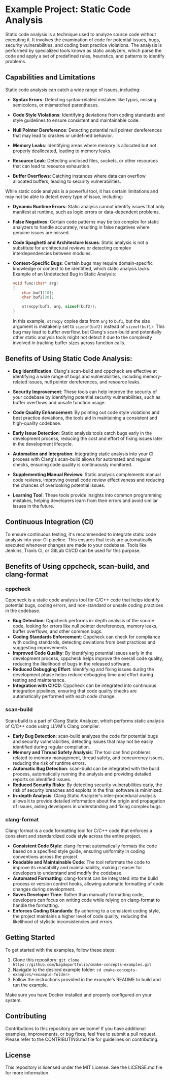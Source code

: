 # Example Project: Static Code Analysis

Static code analysis is a technique used to analyze source code without executing it. It involves the examination of code for potential issues, bugs, security vulnerabilities, and coding best practice violations. The analysis is performed by specialized tools known as static analyzers, which parse the code and apply a set of predefined rules, heuristics, and patterns to identify problems.

## Capabilities and Limitations

Static code analysis can catch a wide range of issues, including:

- **Syntax Errors**: Detecting syntax-related mistakes like typos, missing semicolons, or mismatched parentheses.

- **Code Style Violations**: Identifying deviations from coding standards and style guidelines to ensure consistent and maintainable code.

- **Null Pointer Dereference**: Detecting potential null pointer dereferences that may lead to crashes or undefined behavior.

- **Memory Leaks**: Identifying areas where memory is allocated but not properly deallocated, leading to memory leaks.

- **Resource Leak**: Detecting unclosed files, sockets, or other resources that can lead to resource exhaustion.

- **Buffer Overflows**: Catching instances where data can overflow allocated buffers, leading to security vulnerabilities.

While static code analysis is a powerful tool, it has certain limitations and may not be able to detect every type of issue, including:

- **Dynamic Runtime Errors**: Static analysis cannot identify issues that only manifest at runtime, such as logic errors or data-dependent problems.

- **False Negatives**: Certain code patterns may be too complex for static analyzers to handle accurately, resulting in false negatives where genuine issues are missed.

- **Code Spaghetti and Architecture Issues**: Static analysis is not a substitute for architectural reviews or detecting complex interdependencies between modules.

- **Context-Specific Bugs**: Certain bugs may require domain-specific knowledge or context to be identified, which static analysis lacks. Example of an Undetected Bug in Static Analysis:
    ```cpp
    void func(char* arg)
    {
        char buf1[10];
        char buf2[20];

        strncpy(buf1, arg, sizeof(buf2));
    }
    ```
    In this example, `strncpy` copies data from `arg` to `buf1`, but the size argument is mistakenly set to `sizeof(buf2)` instead of `sizeof(buf1)`. This bug may lead to buffer overflow, but Clang's scan-build and potentially other static analysis tools might not detect it due to the complexity involved in tracking buffer sizes across function calls.

## Benefits of Using Static Code Analysis:

- **Bug Identification**: Clang's scan-build and cppcheck are effective at identifying a wide range of bugs and vulnerabilities, including memory-related issues, null pointer dereferences, and resource leaks.

- **Security Improvement**: These tools can help improve the security of your codebase by identifying potential security vulnerabilities, such as buffer overflows and unsafe function usage.

- **Code Quality Enhancement**: By pointing out code style violations and best practice deviations, the tools aid in maintaining a consistent and high-quality codebase.

- **Early Issue Detection**: Static analysis tools catch bugs early in the development process, reducing the cost and effort of fixing issues later in the development lifecycle.

- **Automation and Integration**: Integrating static analysis into your CI process with Clang's scan-build allows for automated and regular checks, ensuring code quality is continuously monitored.

- **Supplementing Manual Reviews**: Static analysis complements manual code reviews, improving overall code review effectiveness and reducing the chances of overlooking potential issues.

- **Learning Tool**: These tools provide insights into common programming mistakes, helping developers learn from their errors and avoid similar issues in the future.


## Continuous Integration (CI)

To ensure continuous testing, it's recommended to integrate static code analysis into your CI pipeline. This ensures that tests are automatically executed whenever changes are made to your codebase. Tools like Jenkins, Travis CI, or GitLab CI/CD can be used for this purpose.

## Benefits of Using cppcheck, scan-build, and clang-format

### cppcheck

Cppcheck is a static code analysis tool for C/C++ code that helps identify potential bugs, coding errors, and non-standard or unsafe coding practices in the codebase.

- **Bug Detection**: Cppcheck performs in-depth analysis of the source code, looking for errors like null pointer dereferences, memory leaks, buffer overflows, and other common bugs.
- **Coding Standards Enforcement**: Cppcheck can check for compliance with coding standards, detecting deviations from best practices and suggesting improvements.
- **Improved Code Quality**: By identifying potential issues early in the development process, cppcheck helps improve the overall code quality, reducing the likelihood of bugs in the released software.
- **Reduced Debugging Effort**: Identifying and fixing issues during the development phase helps reduce debugging time and effort during testing and maintenance.
- **Integration with CI/CD**: Cppcheck can be integrated into continuous integration pipelines, ensuring that code quality checks are automatically performed with each code change.

### scan-build

Scan-build is a part of Clang Static Analyzer, which performs static analysis of C/C++ code using LLVM's Clang compiler.

- **Early Bug Detection**: scan-build analyzes the code for potential bugs and security vulnerabilities, detecting issues that may not be easily identified during regular compilation.
- **Memory and Thread Safety Analysis**: The tool can find problems related to memory management, thread safety, and concurrency issues, reducing the risk of runtime errors.
- **Automatic Bug Detection**: scan-build can be integrated with the build process, automatically running the analysis and providing detailed reports on identified issues.
- **Reduced Security Risks**: By detecting security vulnerabilities early, the risk of security breaches and exploits in the final software is minimized.
- **In-depth Analysis**: Clang Static Analyzer's inter-procedural analysis allows it to provide detailed information about the origin and propagation of issues, aiding developers in understanding and fixing complex bugs.

### clang-format

Clang-format is a code formatting tool for C/C++ code that enforces a consistent and standardized code style across the entire project.

- **Consistent Code Style**: clang-format automatically formats the code based on a specified style guide, ensuring uniformity in coding conventions across the project.
- **Readable and Maintainable Code**: The tool reformats the code to improve its readability and maintainability, making it easier for developers to understand and modify the codebase.
- **Automated Formatting**: clang-format can be integrated into the build process or version control hooks, allowing automatic formatting of code changes during development.
- **Saves Developer Time**: Rather than manually formatting code, developers can focus on writing code while relying on clang-format to handle the formatting.
- **Enforces Coding Standards**: By adhering to a consistent coding style, the project maintains a higher level of code quality, reducing the likelihood of stylistic inconsistencies and errors.

## Getting Started

To get started with the examples, follow these steps:

1. Clone this repository: `git clone https://github.com/bagdoportfolio/cmake-concepts-examples.git`
2. Navigate to the desired example folder: `cd cmake-concepts-examples/<example-folder>`
3. Follow the instructions provided in the example's README to build and run the example.

Make sure you have Docker installed and properly configured on your system.


## Contributing

Contributions to this repository are welcome! If you have additional examples, improvements, or bug fixes, feel free to submit a pull request. Please refer to the CONTRIBUTING.md file for guidelines on contributing.

## License

This repository is licensed under the MIT License. See the LICENSE.md file for more information.
